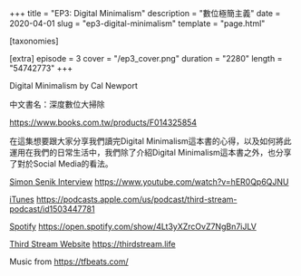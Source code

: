 +++
title = "EP3: Digital Minimalism"
description = "數位極簡主義"
date = 2020-04-01
slug = "ep3-digital-minimalism"
template = "page.html"

[taxonomies]

[extra]
episode = 3
cover = "/ep3_cover.png"
duration = "2280"
length = "54742773"
+++

Digital Minimalism by Cal Newport

中文書名：深度數位大掃除
<!-- more -->
https://www.books.com.tw/products/F014325854

在這集想要跟大家分享我們讀完Digital Minimalism這本書的心得，以及如何將此運用在我們的日常生活中，我們除了介紹Digital Minimalism這本書之外，也分享了對於Social Media的看法。

[Simon Senik Interview](https://www.youtube.com/watch?v=hER0Qp6QJNU)
https://www.youtube.com/watch?v=hER0Qp6QJNU


[iTunes](https://podcasts.apple.com/us/podcast/third-stream-podcast/id1503447781)
https://podcasts.apple.com/us/podcast/third-stream-podcast/id1503447781

[Spotify](https://open.spotify.com/show/4Lt3yXZrcOvZ7NgBn7iJLV)
https://open.spotify.com/show/4Lt3yXZrcOvZ7NgBn7iJLV

[Third Stream Website](https://thirdstream.life)
https://thirdstream.life


Music from https://tfbeats.com/
